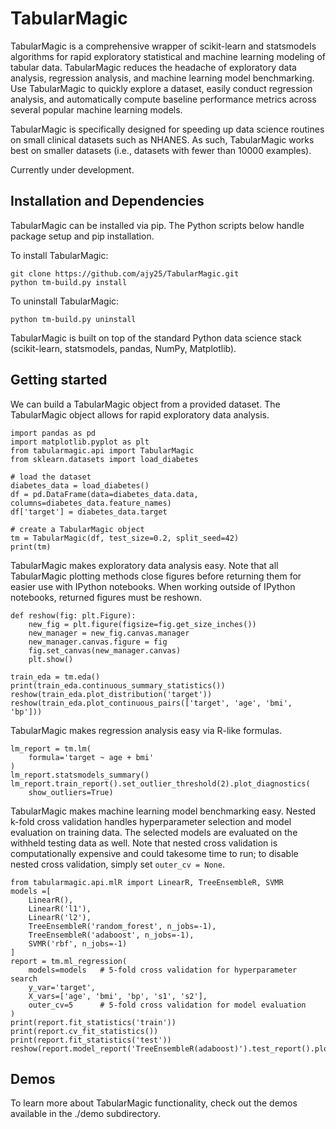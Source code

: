 # TabularMagic
TabularMagic is a comprehensive wrapper of scikit-learn and statsmodels algorithms for rapid exploratory statistical and machine learning modeling of tabular data. TabularMagic reduces the headache of exploratory data analysis, regression analysis, and machine learning model benchmarking. Use TabularMagic to quickly explore a dataset, easily conduct regression analysis, and automatically compute baseline performance metrics across several popular machine learning models. 

TabularMagic is specifically designed for speeding up data science routines on small clinical datasets such as NHANES. As such, TabularMagic works best on smaller datasets (i.e., datasets with fewer than 10000 examples). 

Currently under development. 

## Installation and Dependencies

TabularMagic can be installed via pip. The Python scripts below handle 
package setup and pip installation. 

To install TabularMagic: 
```
git clone https://github.com/ajy25/TabularMagic.git
python tm-build.py install
```

To uninstall TabularMagic:
```
python tm-build.py uninstall
```

TabularMagic is built on top of the standard Python data science stack (scikit-learn, statsmodels, pandas, NumPy, Matplotlib). 


## Getting started

We can build a TabularMagic object from a provided dataset. The TabularMagic object allows for rapid exploratory data analysis. 
```
import pandas as pd
import matplotlib.pyplot as plt
from tabularmagic.api import TabularMagic
from sklearn.datasets import load_diabetes

# load the dataset
diabetes_data = load_diabetes()
df = pd.DataFrame(data=diabetes_data.data, columns=diabetes_data.feature_names)
df['target'] = diabetes_data.target

# create a TabularMagic object
tm = TabularMagic(df, test_size=0.2, split_seed=42)
print(tm)
```

TabularMagic makes exploratory data analysis easy. Note that all TabularMagic plotting methods close figures before returning them for easier use with IPython notebooks. When working outside of IPython notebooks, returned figures must be reshown. 
```
def reshow(fig: plt.Figure):
    new_fig = plt.figure(figsize=fig.get_size_inches())
    new_manager = new_fig.canvas.manager
    new_manager.canvas.figure = fig
    fig.set_canvas(new_manager.canvas)
    plt.show()

train_eda = tm.eda()
print(train_eda.continuous_summary_statistics())
reshow(train_eda.plot_distribution('target'))
reshow(train_eda.plot_continuous_pairs(['target', 'age', 'bmi', 'bp']))
```

TabularMagic makes regression analysis easy via R-like formulas.
```
lm_report = tm.lm(
    formula='target ~ age + bmi'
)
lm_report.statsmodels_summary()
lm_report.train_report().set_outlier_threshold(2).plot_diagnostics(
    show_outliers=True)
```

TabularMagic makes machine learning model benchmarking easy. Nested k-fold cross validation handles hyperparameter selection and model evaluation on training data. The selected models are evaluated on the withheld testing data as well. Note that nested cross validation is computationally expensive and could takesome time to run; to disable nested cross validation, simply set `outer_cv = None`.
```
from tabularmagic.api.mlR import LinearR, TreeEnsembleR, SVMR
models =[
    LinearR(),
    LinearR('l1'),
    LinearR('l2'),
    TreeEnsembleR('random_forest', n_jobs=-1),
    TreeEnsembleR('adaboost', n_jobs=-1),
    SVMR('rbf', n_jobs=-1)
]
report = tm.ml_regression(
    models=models   # 5-fold cross validation for hyperparameter search
    y_var='target',
    X_vars=['age', 'bmi', 'bp', 's1', 's2'],
    outer_cv=5      # 5-fold cross validation for model evaluation
)
print(report.fit_statistics('train'))
print(report.cv_fit_statistics())
print(report.fit_statistics('test'))
reshow(report.model_report('TreeEnsembleR(adaboost)').test_report().plot_obs_vs_pred())
```



## Demos

To learn more about TabularMagic functionality, check out the demos available in
the ./demo subdirectory. 













